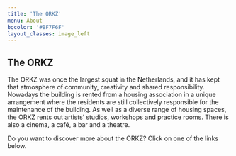 ```yaml
---
title: 'The ORKZ'
menu: About
bgcolor: '#BF7F6F'
layout_classes: image_left
---
```


The ORKZ
------------
The ORKZ was once the largest squat in the Netherlands, and it has kept that atmosphere of community, creativity and shared responsibility. Nowadays the building is rented from a housing association in a unique arrangement where the residents are still collectively responsible for the maintenance of the building. As well as a diverse range of housing spaces, the ORKZ rents out artists’ studios, workshops and  practice rooms. There is also a cinema, a café, a bar and a theatre.

Do you want to discover more about the ORKZ? Click on one of the links below. 
